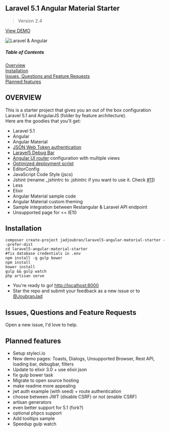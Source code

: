 ## Laravel 5.1 Angular Material Starter
> Version 2.4

<a href="https://infinite-dusk-3948.herokuapp.com/" target="_blank">View DEMO</a>

![Laravel & Angular](http://i.imgur.com/ZbLzOPP.jpg)  


##### Table of Contents  
[Overview](#overview)  
[Installation](#installation)  
[Issues, Questions and Feature Requests](#issues)  
[Planned features](#planned_features)  

<a name="overview"></a>
## OVERVIEW
This is a starter project that gives you an out of the box configuration Laravel 5.1 and AngularJS (folder by feature architecture).  
Here are the goodies that you'll get:

* Laravel 5.1
* Angular
* Angular Material
* [JSON Web Token authentication](https://scotch.io/tutorials/token-based-authentication-for-angularjs-and-laravel-apps)
* [Laravel5 Debug Bar](https://github.com/barryvdh/laravel-debugbar)
* [Angular UI router](https://github.com/angular-ui/ui-router) configuration with multiple views
* [Optimized deployment script](https://github.com/jadjoubran/laravel5-angular-material-starter/blob/master/deploy.sh)
* EditorConfig
* JavaScript Code Style (jscs)
* Jshint (rename _jshintrc to .jshintrc if you want to use it. Check [#11](https://github.com/jadjoubran/laravel5-angular-material-starter/issues/11))
* Less
* Elixir
* Angular Material sample code
* Angular Material custom theming
* Sample integration between Restangular & Laravel API endpoint
* Unsupported page for <= IE10


<a name="installation"></a>
## Installation

    composer create-project jadjoubran/laravel5-angular-material-starter --prefer-dist
    cd laravel5-angular-material-starter
    #fix database credentials in .env
    npm install -g gulp bower
    npm install
    bower install
    gulp && gulp watch
    php artisan serve
* You're ready to go! <a href="http://localhost:8000" target="_blank">http://localhost:8000</a>
* Star the repo and submit your feedback as a new issue or to <a href="https://twitter.com/joubranjad" target="_blank">@JoubranJad</a>

<a name="issues"></a>
## Issues, Questions and Feature Requests
Open a new issue, I'd love to help.


<a name="planned_features"></a>
## Planned features

- Setup styleci.io
- New demo pages: Toasts, Dialogs, Unsupported Browser, Rest API, loading bar, debugbar, filters
- Update to elixir 3.0 + use elixir.json
- fix gulp bower task
- Migrate to open source hosting
- make readme more appealing
- jwt auth example (with seed) + route authentication
- choose between JWT (disable CSRF) or not (enable CSRF)
- artisan generators
- even better support for 5.1 (fork?)
- optional phpcs support
- Add tooltips sample
- Speedup gulp watch

